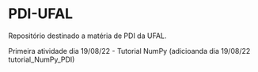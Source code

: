 # PDI-UFAL
Repositório destinado a matéria de PDI da UFAL.

Primeira atividade dia 19/08/22 - Tutorial NumPy (adicioanda dia 19/08/22 tutorial_NumPy_PDI)
